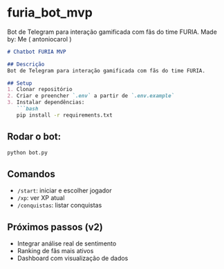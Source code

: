 # furia_bot_mvp
Bot de Telegram para interação gamificada com fãs do time FURIA. Made by: Me ( antoniocarol )

```markdown
# Chatbot FURIA MVP

## Descrição
Bot de Telegram para interação gamificada com fãs do time FURIA.

## Setup
1. Clonar repositório
2. Criar e preencher `.env` a partir de `.env.example`
3. Instalar dependências:
   ```bash
   pip install -r requirements.txt
   ```
## Rodar o bot:
   ```bash
   python bot.py
   ```

## Comandos
- `/start`: iniciar e escolher jogador
- `/xp`: ver XP atual
- `/conquistas`: listar conquistas

## Próximos passos (v2)
- Integrar análise real de sentimento
- Ranking de fãs mais ativos
- Dashboard com visualização de dados

